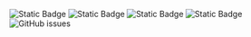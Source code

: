![Static Badge](https://img.shields.io/badge/blacklists-60-000000) ![Static Badge](https://img.shields.io/badge/blacklisted-2943044-cc0000) ![Static Badge](https://img.shields.io/badge/whitelisted-2242-00CC00) ![Static Badge](https://img.shields.io/badge/streaming_blacklist-28106-000000) ![GitHub issues](https://img.shields.io/github/issues/fabriziosalmi/blacklists)
